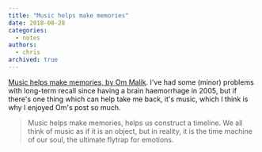 ```yaml
---
title: "Music helps make memories"
date: 2018-08-28
categories:
  - notes
authors:
  - chris
archived: true
---
```


[Music helps make memories, by Om Malik](https://om.co/2018/08/26/music-helps-make-memories/). I've had some (minor) problems with long-term recall since having a brain haemorrhage in 2005, but if there's one thing which can help take me back, it's music, which I think is why I enjoyed Om's post so much.

> Music helps make memories, helps us construct a timeline. We all think of music as if it is an object, but in reality, it is the time machine of our soul, the ultimate flytrap for emotions.
